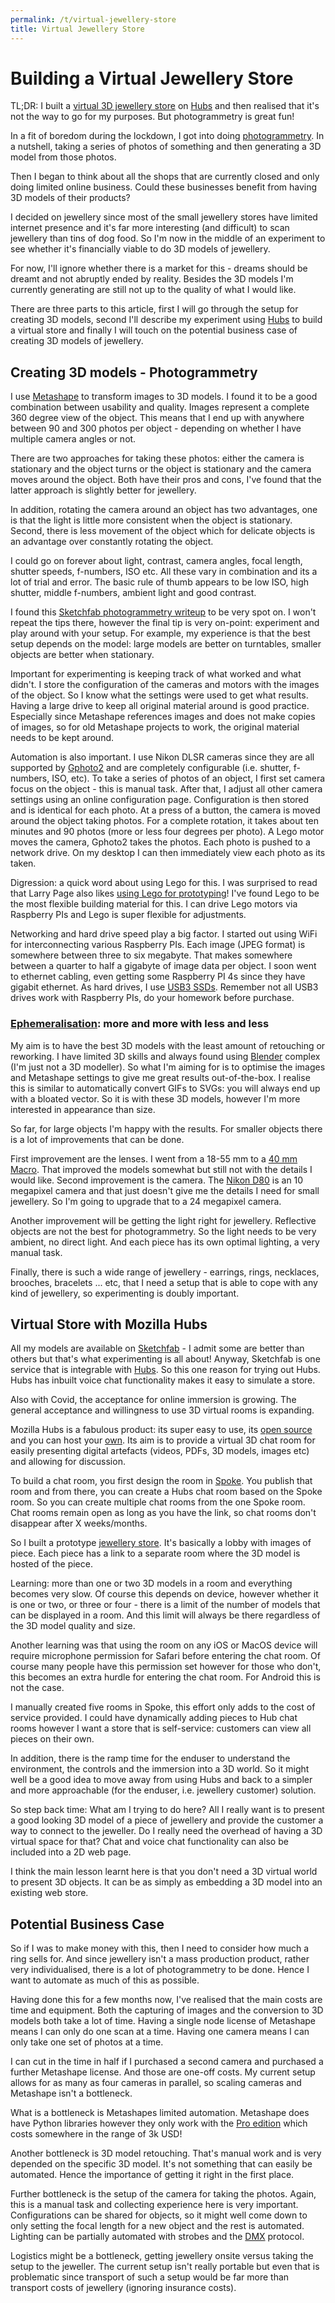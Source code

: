 ```yaml
---
permalink: /t/virtual-jewellery-store
title: Virtual Jewellery Store
---
```


# Building a Virtual Jewellery Store

TL;DR: I built a [virtual 3D jewellery store](https://hubs.mozilla.com/J4WpLVL/simple-misty-meet?disable_telemetry=true&vr_entry_type=2d_now&debug=false&log_filter=&vrstats=false&no_stats=true&userinput_debug=false) on [Hubs](https://hubs.mozilla.com/) and then realised that it's not the way to go for my purposes. But photogrammetry is great fun!

In a fit of boredom during the lockdown, I got into doing [photogrammetry](https://en.wikipedia.org/wiki/Photogrammetry). In a nutshell, taking a series of photos of something and then generating a 3D model from those photos.

Then I began to think about all the shops that are currently closed and only doing limited online business. Could these businesses benefit from having 3D models of their products?

I decided on jewellery since most of the small jewellery stores have limited internet presence and it's far more interesting (and difficult) to scan jewellery than tins of dog food. So I'm now in the middle of an experiment to see whether it's financially viable to do 3D models of jewellery.

For now, I'll ignore whether there is a market for this - dreams should be dreamt and not abruptly ended by reality. Besides the 3D models I'm currently generating are still not up to the quality of what I would like.

There are three parts to this article, first I will go through the setup for creating 3D models, second I'll describe my experiment using [Hubs](https://hubs.mozilla.com/) to build a virtual store and finally I will touch on the potential business case of creating 3D models of jewellery.

## Creating 3D models - Photogrammetry

I use [Metashape](https://www.agisoft.com/) to transform images to 3D models. I found it to be a good combination between usability and quality. Images represent a complete 360 degree view of the object. This means that I end up with anywhere between 90 and 300 photos per object - depending on whether I have multiple camera angles or not.

There are two approaches for taking these photos: either the camera is stationary and the object turns or the object is stationary and the camera moves around the object. Both have their pros and cons, I've found that the latter approach is slightly better for jewellery.

In addition, rotating the camera around an object has two advantages, one is that the light is little more consistent when the object is stationary. Second, there is less movement of the object which for delicate objects is an advantage over constantly rotating the object.

I could go on forever about light, contrast, camera angles, focal length, shutter speeds, f-numbers, ISO etc. All these vary in combination and its a lot of trial and error. The basic rule of thumb appears to be low ISO, high shutter, middle f-numbers, ambient light and good contrast.

I found this [Sketchfab photogrammetry writeup](https://www.sketchfab.com/blogs/community/nine-tips-and-tricks-to-speed-up-your-photogrammetry-workflow/) to be very spot on. I won't repeat the tips there, however the final tip is very on-point: experiment and play around with your setup. For example, my experience is that the best setup depends on the model: large models are better on turntables, smaller objects are better when stationary.

Important for experimenting is keeping track of what worked and what didn't. I store the configuration of the cameras and motors with the images of the object. So I know what the settings were used to get what results. Having a large drive to keep all original material around is good practice. Especially since Metashape references images and does not make copies of images, so for old Metashape projects to work, the original material needs to be kept around.

Automation is also important. I use Nikon DLSR cameras since they are all supported by [Gphoto2](http://gphoto.org/) and are completely configurable (i.e. shutter, f-numbers, ISO, etc). To take a series of photos of an object, I first set camera focus on the object - this is manual task. After that, I adjust all other camera settings using an online configuration page. Configuration is then stored and is identical for each photo. At a press of a button, the camera is moved around the object taking photos. For a complete rotation, it takes about ten minutes and 90 photos (more or less four degrees per photo). A Lego motor moves the camera, Gphoto2 takes the photos. Each photo is pushed to a network drive. On my desktop I can then immediately view each photo as its taken.

Digression: a quick word about using Lego for this. I was surprised to read that Larry Page also likes [using Lego for prototyping](https://www.businessinsider.com/larry-page-the-untold-story-2014-4)! I've found Lego to be the most flexible building material for this. I can drive Lego motors via Raspberry PIs and Lego is super flexible for adjustments.

Networking and hard drive speed play a big factor. I started out using WiFi for interconnecting various Raspberry PIs. Each image (JPEG format) is somewhere between three to six megabyte. That makes somewhere between a quarter to half a gigabyte of image data per object. I soon went to ethernet cabling, even getting some Raspberry PI 4s since they have gigabit ethernet. As hard drives, I use [USB3 SSDs](https://storage.jamesachambers.com/benchmark/44874). Remember not all USB3 drives work with Raspberry PIs, do your homework before purchase.

### [Ephemeralisation](https://en.wikipedia.org/wiki/Ephemeralization): more and more with less and less

My aim is to have the best 3D models with the least amount of retouching or reworking. I have limited 3D skills and always found using [Blender](https://www.blender.org/) complex (I'm just not a 3D modeller). So what I'm aiming for is to optimise the images and Metashape settings to give me great results out-of-the-box. I realise this is similar to automatically convert GIFs to SVGs: you will always end up with a bloated vector. So it is with these 3D models, however I'm more interested in appearance than size.

So far, for large objects I'm happy with the results. For smaller objects there is a lot of improvements that can be done.

First improvement are the lenses. I went from a 18-55 mm to a [40 mm Macro](https://www.nikon.co.uk/en_GB/product/nikkor-lenses/auto-focus-lenses/dx/single-focal-length/af-s-dx-micro-nikkor-40mm-f-2-8g). That improved the models somewhat but still not with the details I would like. Second improvement is the camera. The [Nikon D80](https://en.wikipedia.org/wiki/Nikon_D80) is an 10 megapixel camera and that just doesn't give me the details I need for small jewellery. So I'm going to upgrade that to a 24 megapixel camera.

Another improvement will be getting the light right for jewellery. Reflective objects are not the best for photogrammetry. So the light needs to be very ambient, no direct light. And each piece has its own optimal lighting, a very manual task.

Finally, there is such a wide range of jewellery - earrings, rings, necklaces, brooches, bracelets ... etc, that I need a setup that is able to cope with any kind of jewellery, so experimenting is doubly important.

## Virtual Store with Mozilla Hubs

All my models are available on [Sketchfab](https://sketchfab.com/gorenje23/models) - I admit some are better than others but that's what experimenting is all about! Anyway, Sketchfab is one service that is integrable with [Hubs](https://hubs.mozilla.com). So this one reason for trying out Hubs. Hubs has inbuilt voice chat functionality makes it easy to simulate a store.

Also with Covid, the acceptance for online immersion is growing. The general acceptance and willingness to use 3D virtual rooms is expanding.

Mozilla Hubs is a fabulous product: its super easy to use, its [open source](https://github.com/mozilla/hubs) and you can host your [own](https://hubs.mozilla.com/cloud). Its aim is to provide a virtual 3D chat room for easily presenting digital artefacts (videos, PDFs, 3D models, images etc) and allowing for discussion.

To build a chat room, you first design the room in [Spoke](https://hubs.mozilla.com/spoke). You publish that room and from there, you can create a Hubs chat room based on the Spoke room. So you can create multiple chat rooms from the one Spoke room. Chat rooms remain open as long as you have the link, so chat rooms don't disappear after X weeks/months.

So I built a prototype [jewellery store](https://hubs.mozilla.com/J4WpLVL/simple-misty-meet?disable_telemetry=true&vr_entry_type=2d_now&debug=false&log_filter=&vrstats=false&no_stats=true&userinput_debug=false). It's basically a lobby with images of piece. Each piece has a link to a separate room where the 3D model is hosted of the piece.

Learning: more than one or two 3D models in a room and everything becomes very slow. Of course this depends on device, however whether it is one or two, or three or four - there is a limit of the number of models that can be displayed in a room. And this limit will always be there regardless of the 3D model quality and size.

Another learning was that using the room on any iOS or MacOS device will require microphone permission for Safari before entering the chat room. Of course many people have this permission set however for those who don't, this becomes an extra hurdle for entering the chat room. For Android this is not the case.

I manually created five rooms in Spoke, this effort only adds to the cost of service provided. I could have dynamically adding pieces to Hub chat rooms however I want a store that is self-service: customers can view all pieces on their own.

In addition, there is the ramp time for the enduser to understand the environment, the controls and the immersion into a 3D world. So it might well be a good idea to move away from using Hubs and back to a simpler and more approachable (for the enduser, i.e. jewellery customer) solution.

So step back time: What am I trying to do here? All I really want is to present a good looking 3D model of a piece of jewellery and provide the customer a way to connect to the jeweller. Do I really need the overhead of having a 3D virtual space for that? Chat and voice chat functionality can also be included into a 2D web page.

I think the main lesson learnt here is that you don't need a 3D virtual world to present 3D objects. It can be as simply as embedding a 3D model into an existing web store.

## Potential Business Case

So if I was to make money with this, then I need to consider how much a ring sells for. And since jewellery isn't a mass production product, rather very individualised, there is a lot of photogrammetry to be done. Hence I want to automate as much of this as possible.

Having done this for a few months now, I've realised that the main costs are time and equipment. Both the capturing of images and the conversion to 3D models both take a lot of time. Having a single node license of Metashape means I can only do one scan at a time. Having one camera means I can only take one set of photos at a time.

I can cut in the time in half if I purchased a second camera and purchased a further Metashape license. And those are one-off costs. My current setup allows for as many as four cameras in parallel, so scaling cameras and Metashape isn't a bottleneck.

What is a bottleneck is Metashapes limited automation. Metashape does have Python libraries however they only work with the [Pro edition](https://www.agisoft.com/features/compare/) which costs somewhere in the range of 3k USD!

Another bottleneck is 3D model retouching. That's manual work and is very depended on the specific 3D model. It's not something that can easily be automated. Hence the importance of getting it right in the first place.

Further bottleneck is the setup of the camera for taking the photos. Again, this is a manual task and collecting experience here is very important. Configurations can be shared for objects, so it might well come down to only setting the focal length for a new object and the rest is automated. Lighting can be partially automated with strobes and the [DMX](http://dmxusb.com/what-is-dmx/) protocol.

Logistics might be a bottleneck, getting jewellery onsite versus taking the setup to the jeweller. The current setup isn't really portable but even that is problematic since transport of such a setup would be far more than transport costs of jewellery (ignoring insurance costs).
